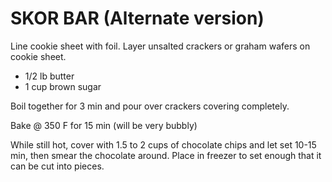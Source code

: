 # SKOR BAR (Alternate version)

Line cookie sheet with foil. Layer unsalted crackers or graham wafers on cookie sheet.
- 1/2 lb butter
- 1 cup brown sugar

Boil together for 3 min and pour over crackers covering completely.

Bake @ 350 F for 15 min (will be very bubbly)

While still hot, cover with 1.5 to 2 cups of chocolate chips and let set 10-15 min, then smear
the chocolate around. Place in freezer to set enough that it can be cut into pieces.
